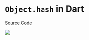 # `Object.hash` in Dart

[Source Code](../source/object-hash-in-dart.dart)

![](../images/object-hash-in-dart.jpg)
